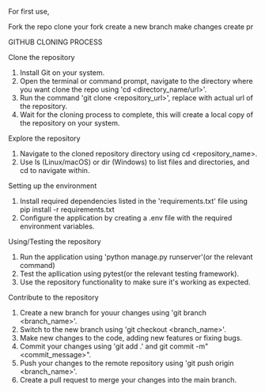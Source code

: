 For first use,

Fork the repo
clone your fork
create a new branch
make changes
create pr

GITHUB CLONING PROCESS

Clone the repository
1. Install Git on your system.
2. Open the terminal or command prompt, navigate to the directory where you want clone the repo using 'cd <directory_name/url>'.
3. Run the command 'git clone <repository_url>', replace with actual url of the repository.
4. Wait for the cloning process to complete, this will create a local copy of the repository on your system.

Explore the repository
1. Navigate to the cloned repository directory using cd <repository_name>.
2. Use ls (Linux/macOS) or dir (Windows) to list files and directories, and cd to navigate within.

Setting up the environment
1. Install required dependencies listed in the 'requirements.txt' file using pip install -r requirements.txt
2. Configure the application by creating a .env file with the required environment variables.

Using/Testing the repository
1. Run the application using 'python manage.py runserver'(or the relevant command)
2. Test the apllication using pytest(or the relevant testing framework).
3. Use the repository functionality to make sure it's working as expected.

Contribute to the repository
1. Create a new branch for youur changes using 'git branch <branch_name>'.
2. Switch to the new branch using 'git checkout <branch_name>'.
3. Make new changes to the code, adding new features or fixing bugs.
4. Commit your changes using 'git add .' and git commit -m"<commit_message>".
5. Push your changes to the remote repository using 'git push origin <branch_name>'.
6. Create a pull request to merge your changes into the main branch.